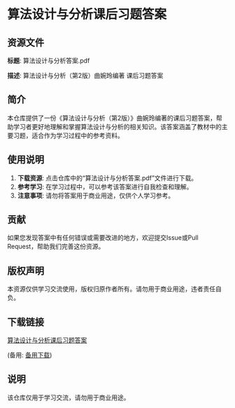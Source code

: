 # 算法设计与分析课后习题答案

## 资源文件

**标题**: 算法设计与分析答案.pdf

**描述**: 算法设计与分析（第2版）曲婉玲编著 课后习题答案

## 简介

本仓库提供了一份《算法设计与分析（第2版）》曲婉玲编著的课后习题答案，帮助学习者更好地理解和掌握算法设计与分析的相关知识。该答案涵盖了教材中的主要习题，适合作为学习过程中的参考资料。

## 使用说明

1. **下载资源**: 点击仓库中的“算法设计与分析答案.pdf”文件进行下载。
2. **参考学习**: 在学习过程中，可以参考该答案进行自我检查和理解。
3. **注意事项**: 请勿将答案用于商业用途，仅供个人学习参考。

## 贡献

如果您发现答案中有任何错误或需要改进的地方，欢迎提交Issue或Pull Request，帮助我们完善这份资源。

## 版权声明

本资源仅供学习交流使用，版权归原作者所有。请勿用于商业用途，违者责任自负。

## 下载链接
[算法设计与分析课后习题答案](https://pan.quark.cn/s/0a04c501c08b) 

(备用: [备用下载](https://pan.baidu.com/s/1k3sUWGddF_yf7LhRMTRuRg?pwd=1234))

## 说明

该仓库仅用于学习交流，请勿用于商业用途。
